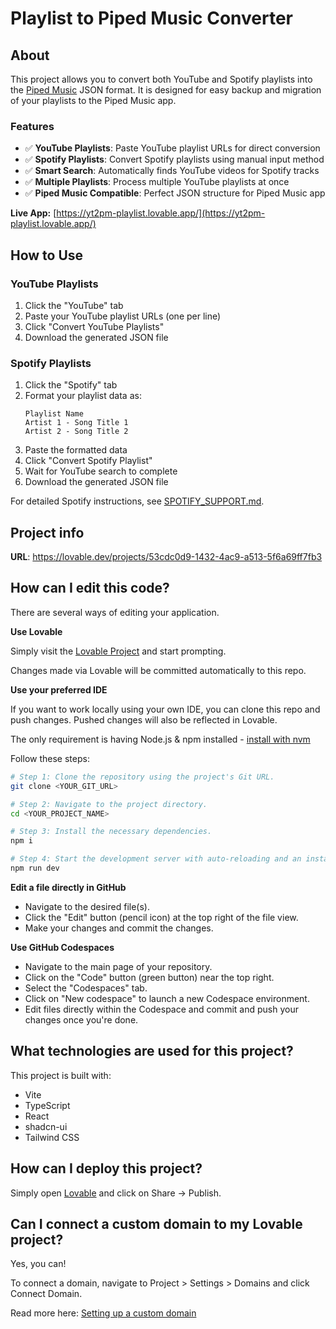 # Playlist to Piped Music Converter

## About

This project allows you to convert both YouTube and Spotify playlists into the [Piped Music](https://git.codespace.cz/PipedMusic/PipedMusic) JSON format. It is designed for easy backup and migration of your playlists to the Piped Music app.

### Features
- ✅ **YouTube Playlists**: Paste YouTube playlist URLs for direct conversion
- ✅ **Spotify Playlists**: Convert Spotify playlists using manual input method
- ✅ **Smart Search**: Automatically finds YouTube videos for Spotify tracks
- ✅ **Multiple Playlists**: Process multiple YouTube playlists at once
- ✅ **Piped Music Compatible**: Perfect JSON structure for Piped Music app

**Live App:** [https://yt2pm-playlist.lovable.app/](https://yt2pm-playlist.lovable.app/)

## How to Use

### YouTube Playlists
1. Click the "YouTube" tab
2. Paste your YouTube playlist URLs (one per line)
3. Click "Convert YouTube Playlists"
4. Download the generated JSON file

### Spotify Playlists
1. Click the "Spotify" tab
2. Format your playlist data as:
   ```
   Playlist Name
   Artist 1 - Song Title 1
   Artist 2 - Song Title 2
   ```
3. Paste the formatted data
4. Click "Convert Spotify Playlist"
5. Wait for YouTube search to complete
6. Download the generated JSON file

For detailed Spotify instructions, see [SPOTIFY_SUPPORT.md](SPOTIFY_SUPPORT.md).

## Project info

**URL**: https://lovable.dev/projects/53cdc0d9-1432-4ac9-a513-5f6a69ff7fb3

## How can I edit this code?

There are several ways of editing your application.

**Use Lovable**

Simply visit the [Lovable Project](https://lovable.dev/projects/53cdc0d9-1432-4ac9-a513-5f6a69ff7fb3) and start prompting.

Changes made via Lovable will be committed automatically to this repo.

**Use your preferred IDE**

If you want to work locally using your own IDE, you can clone this repo and push changes. Pushed changes will also be reflected in Lovable.

The only requirement is having Node.js & npm installed - [install with nvm](https://github.com/nvm-sh/nvm#installing-and-updating)

Follow these steps:

```sh
# Step 1: Clone the repository using the project's Git URL.
git clone <YOUR_GIT_URL>

# Step 2: Navigate to the project directory.
cd <YOUR_PROJECT_NAME>

# Step 3: Install the necessary dependencies.
npm i

# Step 4: Start the development server with auto-reloading and an instant preview.
npm run dev
```

**Edit a file directly in GitHub**

- Navigate to the desired file(s).
- Click the "Edit" button (pencil icon) at the top right of the file view.
- Make your changes and commit the changes.

**Use GitHub Codespaces**

- Navigate to the main page of your repository.
- Click on the "Code" button (green button) near the top right.
- Select the "Codespaces" tab.
- Click on "New codespace" to launch a new Codespace environment.
- Edit files directly within the Codespace and commit and push your changes once you're done.

## What technologies are used for this project?

This project is built with:

- Vite
- TypeScript
- React
- shadcn-ui
- Tailwind CSS

## How can I deploy this project?

Simply open [Lovable](https://lovable.dev/projects/53cdc0d9-1432-4ac9-a513-5f6a69ff7fb3) and click on Share -> Publish.

## Can I connect a custom domain to my Lovable project?

Yes, you can!

To connect a domain, navigate to Project > Settings > Domains and click Connect Domain.

Read more here: [Setting up a custom domain](https://docs.lovable.dev/tips-tricks/custom-domain#step-by-step-guide)

